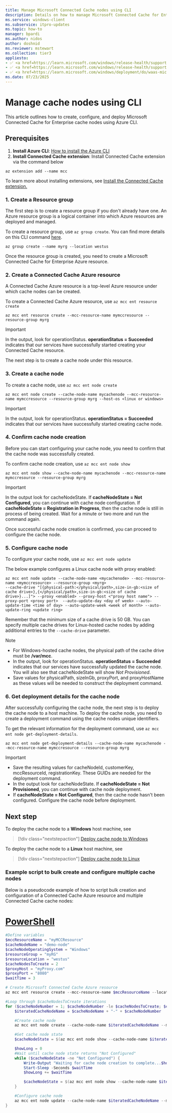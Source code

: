 ```yaml
---
title: Manage Microsoft Connected Cache nodes using CLI
description: Details on how to manage Microsoft Connected Cache for Enterprise cache nodes via Azure CLI commands.
ms.service: windows-client
ms.subservice: itpro-updates
ms.topic: how-to
manager: bpardi
ms.author: nidos
author: doshnid
ms.reviewer: mstewart
ms.collection: tier3
appliesto:
- ✅ <a href=https://learn.microsoft.com/windows/release-health/supported-versions-windows-client target=_blank>Windows 11</a>
- ✅ <a href=https://learn.microsoft.com/windows/release-health/supported-versions-windows-client target=_blank>Windows 10</a>
- ✅ <a href=https://learn.microsoft.com/windows/deployment/do/waas-microsoft-connected-cache target=_blank>Microsoft Connected Cache for Enterprise</a>
ms.date: 07/23/2025
---
```


# Manage cache nodes using CLI

This article outlines how to create, configure, and deploy Microsoft Connected Cache for Enterprise cache nodes using Azure CLI.

## Prerequisites

1. **Install Azure CLI**: [How to install the Azure CLI](/cli/azure/install-azure-cli)
1. **Install Connected Cache extension**: Install Connected Cache extension via the command below

```azurecli-interactive
az extension add --name mcc
```

To learn more about installing extensions, see [Install the Connected Cache extension.](/cli/azure/azure-cli-extensions-overview#how-to-install-extensions)

### 1. Create a Resource group

The first step is to create a resource group if you don't already have one.
An Azure resource group is a logical container into which Azure resources are deployed and managed.

To create a resource group, use `az group create`. You can find more details on this CLI command [here](/cli/azure/group#az-group-create).

```azurecli-interactive
az group create --name myrg --location westus
```

Once the resource group is created, you need to create a Microsoft Connected Cache for Enterprise Azure resource.

### 2. Create a Connected Cache Azure resource

A Connected Cache Azure resource is a top-level Azure resource under which cache nodes can be created.

To create a Connected Cache Azure resource, use `az mcc ent resource create`

```azurecli-interactive
az mcc ent resource create --mcc-resource-name mymccresource --resource-group myrg
```

>[!IMPORTANT]
>In the output, look for operationStatus. **operationStatus = Succeeded** indicates that our services have successfully started creating your Connected Cache resource.

The next step is to create a cache node under this resource.

### 3. Create a cache node

To create a cache node, use `az mcc ent node create`

```azurecli-interactive
az mcc ent node create --cache-node-name mycachenode --mcc-resource-name mymccresource --resource-group myrg --host-os <linux or windows>
```

>[!IMPORTANT]
>In the output, look for operationStatus. **operationStatus = Succeeded** indicates that our services have successfully started creating cache node.

### 4. Confirm cache node creation

Before you can start configuring your cache node, you need to confirm that the cache node was successfully created.

To confirm cache node creation, use `az mcc ent node show`

```azurecli-interactive
az mcc ent node show --cache-node-name mycachenode --mcc-resource-name mymccresource --resource-group myrg
```

>[!IMPORTANT]
>In the output look for cacheNodeState. If **cacheNodeState = Not Configured**, you can continue with cache node configuration.
>If **cacheNodeState = Registration in Progress**, then the cache node is still in process of being created. Wait for a minute or two more and run the command again.

Once successful cache node creation is confirmed, you can proceed to configure the cache node.

### 5. Configure cache node

To configure your cache node, use `az mcc ent node update`

The below example configures a Linux cache node with proxy enabled:

```azurecli-interactive
az mcc ent node update --cache-node-name <mycachenode> --mcc-resource-name <mymccresource> --resource-group <myrg>
--cache-drive "[{physical-path:</physical/path>,size-in-gb:<size of cache drive>},{</physical/path>,size-in-gb:<size of cache drive>}...]"> --proxy <enabled> --proxy-host <"proxy host name"> --proxy-port <proxy port>  --auto-update-day <day of week> --auto-update-time <time of day> --auto-update-week <week of month> --auto-update-ring <update ring>
```

Remember that the minimum size of a cache drive is 50 GB. You can specify multiple cache drives for Linux-hosted cache nodes by adding additional entries to the `--cache-drive` parameter.

>[!Note]
>* For Windows-hosted cache nodes, the physical path of the cache drive must be **/var/mcc**.
>* In the output, look for operationStatus. **operationStatus = Succeeded** indicates that our services have successfully updated the cache node. You will also see that cacheNodeState will show *Not Provisioned*.
>* Save values for physicalPath, sizeInGb, proxyPort, and proxyHostName as these values will be needed to construct the deployment command.

### 6. Get deployment details for the cache node

After successfully configuring the cache node, the next step is to deploy the cache node to a host machine. To deploy the cache node, you need to create a deployment command using the cache nodes unique identifiers.

To get the relevant information for the deployment command, use `az mcc ent node get-deployment-details`.

```azurecli-interactive
az mcc ent node get-deployment-details --cache-node-name mycachenode --mcc-resource-name mymccresource --resource-group myrg
```

>[!IMPORTANT]
>* Save the resulting values for cacheNodeId, customerKey, mccResourceId, registrationKey. These GUIDs are needed for the deployment command.
>* In the output look for cacheNodeState. If **cacheNodeState = Not Provisioned**, you can continue with cache node deployment.
>* If **cacheNodeState = Not Configured**, then the cache node hasn't been configured. Configure the cache node before deployment.

## Next step

To deploy the cache node to a **Windows** host machine, see
>[!div class="nextstepaction"]
>[Deploy cache node to Windows](mcc-ent-deploy-to-windows.md)

To deploy the cache node to a **Linux** host machine, see
>[!div class="nextstepaction"]
>[Deploy cache node to Linux](mcc-ent-deploy-to-linux.md)

### Example script to bulk create and configure multiple cache nodes

Below is a pseudocode example of how to script bulk creation and configuration of a Connected Cache Azure resource and multiple Connected Cache cache nodes:

# [PowerShell](#tab/powershell)

```powershell
#Define variables
$mccResourceName = "myMCCResource"
$cacheNodeName = "demo-node"
$cacheNodeOperatingSystem = "Windows"
$resourceGroup = "myRG"
$resourceLocation = "westus"
$cacheNodesToCreate = 2
$proxyHost = "myProxy.com"
$proxyPort = "8080"
$waitTime = 3

# Create Microsoft Connected Cache Azure resource
az mcc ent resource create --mcc-resource-name $mccResourceName --location $resourceLocation --resource-group $resourceGroup

#Loop through $cacheNodesToCreate iterations
for ($cacheNodeNumber = 1; $cacheNodeNumber -le $cacheNodesToCreate; $cacheNodeNumber++) {
    $iteratedCacheNodeName = $cacheNodeName + "-" + $cacheNodeNumber

    #Create cache node
    az mcc ent node create --cache-node-name $iteratedCacheNodeName --mcc-resource-name $mccResourceName --host-os $cacheNodeOperatingSystem --resource-group $resourceGroup

    #Get cache node state
    $cacheNodeState = $(az mcc ent node show --cache-node-name $iteratedCacheNodeName --mcc-resource-name $mccResourceName --resource-group $resourceGroup --query "cacheNodeState") | ConvertFrom-Json

    $howLong = 0
    #Wait until cache node state returns "Not Configured"
    while ($cacheNodeState -ne "Not Configured") {
        Write-Output "Waiting for cache node creation to complete...$howLong seconds"
        Start-Sleep -Seconds $waitTime
        $howLong += $waitTime

        $cacheNodeState = $(az mcc ent node show --cache-node-name $iteratedCacheNodeName --mcc-resource-name $mccResourceName --resource-group $resourceGroup --query "cacheNodeState") | ConvertFrom-Json
    }

    #Configure cache node
    az mcc ent node update --cache-node-name $iteratedCacheNodeName --mcc-resource-name $mccResourceName --resource-group $resourceGroup --cache-drive  "[{physical-path:/var/mcc,size-in-gb:50}]" --proxy enabled --proxy-host $proxyHost --proxy-port $proxyPort
}
```
